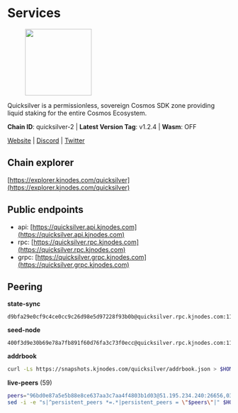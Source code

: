# Services

<figure><img src="https://raw.githubusercontent.com/kj89/testnet_manuals/main/pingpub/logos/quicksilver.png" width="150" alt=""><figcaption></figcaption></figure>

Quicksilver is a permissionless, sovereign Cosmos SDK zone providing liquid staking for the entire Cosmos Ecosystem.

**Chain ID**: quicksilver-2 | **Latest Version Tag**: v1.2.4 | **Wasm**: OFF

[Website](https://quicksilver.zone) | [Discord](https://discord.gg/quicksilverprotocol) | [Twitter](https://twitter.com/quicksilverzone)




## Chain explorer
[https://explorer.kjnodes.com/quicksilver](https://explorer.kjnodes.com/quicksilver)

## Public endpoints

* api: [https://quicksilver.api.kjnodes.com](https://quicksilver.api.kjnodes.com)
* rpc: [https://quicksilver.rpc.kjnodes.com](https://quicksilver.rpc.kjnodes.com)
* grpc: [https://quicksilver.grpc.kjnodes.com](https://quicksilver.grpc.kjnodes.com)

## Peering

**state-sync**

```text
d9bfa29e0cf9c4ce0cc9c26d98e5d97228f93b0b@quicksilver.rpc.kjnodes.com:11656
```

**seed-node**

```text
400f3d9e30b69e78a7fb891f60d76fa3c73f0ecc@quicksilver.rpc.kjnodes.com:11659
```

**addrbook**
```bash
curl -Ls https://snapshots.kjnodes.com/quicksilver/addrbook.json > $HOME/.quicksilverd/config/addrbook.json
```

**live-peers** (59)
```bash
peers="96bd0e87a5e5b88e8ce637aa3c7aa4f4803b1d03@51.195.234.240:26656,0307e98cceb81b5f075ee69f53c0032940dea98c@65.108.43.113:26656,d22c450ef79e019dc702d9098ff09f02294e6dff@65.109.37.58:26656,1b569bf57da79df4f85d207a161a97626988af76@65.109.92.241:20026,bbb6a02a90ef98975525d9bd7137511e18edddc1@141.95.99.81:26656,b71ddbe0702383c73128f759a910a6d55ccee3b6@46.4.112.18:11656,ebafaa0d0087ecfc785b095d6a91a67a12eecd80@5.9.100.25:26656,4aa307d4ce413837a3da019e966d8115fb4c1467@198.244.229.218:26656,43b97f492bf47b455b7b275c396b1840f4eb336d@142.132.139.101:26656,ec076ff33f2986d064b78602e2ccd2c925bf761e@161.97.82.203:26256,d9bfa29e0cf9c4ce0cc9c26d98e5d97228f93b0b@65.109.88.38:11656,ff2055b198685f619897058a26776b9d1b73dc3c@178.63.184.129:26656,82c212c73d15ed2c7e6ad7cc5dd68cdd559c0056@65.109.52.178:26656,2c658378f5356e39ecea6947eb312f45a8ccfde1@142.132.199.211:26654,5e2b0913543b7e1e070e32326d5d901b456b2190@146.19.24.133:26656,0a3860f9d3c27b34910fe8660240ae55699b55c2@84.244.95.245:26656,679f56feb7f4f91d46a92d0eb474d1dc43466d18@213.239.215.59:29986,9bd2b7e39fb0d823402f22c90e3000fdf3cd05bf@88.99.104.180:26656,e50848e299c7909245a9af690341ff27e21f7b69@65.109.87.88:56656,ef1cb5bff5b76957f02636a30d5d85d861a35dbe@65.109.92.240:21026,663134c4999f4f9fc59879eaaebbb332e91e2160@45.34.1.114:33656,e1a24aaba30a8ff21e52fed92b96b36156b52e80@51.161.208.88:26656,161f453c9ff27f3120ec5078f56b505316fbc720@65.108.6.45:61156,e726816f42831689eab9378d5d577f1d06d25716@176.9.188.21:26656,0a226e70ceb7a4123e66216d1ed83ef22ed8a187@185.119.118.118:2000,5f0c0411e34e1c7d0b9c53749d90a923b5e8c625@65.21.133.125:35656,61d96fee29a9615c208c4db72526d23b45094cb4@65.108.195.30:36656,176d56747476b21d30e0b5ed356a5955bc5b9cab@141.95.65.73:11156,e1b058e5cfa2b836ddaa496b10911da62dcf182e@138.201.8.248:26656,d9f4546f14e94f81c7766542548ee1776f9f66ce@65.108.238.203:43656,8ebd6e7c74a9c36a175f9a86148354b378a4f387@185.248.24.16:26656,28ebd43e8c888ed069165fa035e101ae6fd7955e@139.162.191.246:26656,271419d3eb3878c902ebb0064490ad702d9d067f@144.76.145.150:26656,c8b01e6700d048b1aae34d76f5c56511b2a90ab1@57.128.133.24:26656,26d23125db7493486dc9931b4181425d725e4ac6@65.109.55.186:20656,6785dbb8a0138600e0e0faaa77baa375451b38bb@162.55.132.48:15620,ae353518e6009eb48d80ccf6a006a9644e9dd309@146.19.24.101:26656,be4ff5b09936e32d9a4f87f5a5118973160d58f2@78.47.214.204:26656,83435bc3cbb0204188c666259ccebcd73ac33ec8@65.109.139.182:11656,e3f8ffcdcf2f7e15a702ee72a87d4a48ab206057@148.72.153.85:26656,4aa6607f87ad0b458526d3405731e71553cf275c@219.100.163.35:26656,cc091c4d385e449a718fb252de800a9caf01913f@95.217.225.212:11656,e09b47db9c221a9d064069befcc471d949d2c28d@45.14.135.159:15620,e4dbb1c6075822390aa23885750b306e1a54f9b0@5.161.101.185:26656,b1626f67828ab29fb427e28511aeed68d2183fac@148.72.153.180:26656,06230bbaabb6c9c6223275b57d8e10fc609ae7ba@51.89.7.184:26633,5fe7dc208641e3e730867c49b396cc7e248969fc@88.208.34.134:26656,96b7605dbf13dbf0df2c3ac4f076397a9f351c6b@88.98.195.228:26656,ae3700d3296524014ab3444767df682b46f0cb9e@51.195.234.250:26656,f3263230b4bd692de6807a83a31594770433d337@62.171.186.160:26656,a1f5e0b68f36091d5fc8f30aba914b6c191f21fa@65.108.128.201:11156,e64a4e480a2971c339fa06a58293e8e060082ad5@185.16.36.134:26656,063cc6b75194c4f943d32c549667ba210a7f2de1@195.3.222.240:26856,c0beca70dbd3ef5bb433f7aa280d56d2a150bbd3@95.214.52.144:26656,e0604aa63b2b483bdb7f3ffba80a91803080bff8@62.171.183.214:26656,0b9833206c8967ac8ac0e1a407bedfe378b1a5f3@5.135.140.46:26656,51070ba609ede6d7eb334b8cf0ed585f2b1ab66b@135.181.76.99:26656,833a368b9e639d50dcbeaa2e8347306979d55e50@199.217.117.78:11156,8b575bbadf6bacdae40cf97681f111f6b0eb3a91@65.108.206.57:11656"
sed -i -e "s|^persistent_peers *=.*|persistent_peers = \"$peers\"|" $HOME/.quicksilverd/config/config.toml
```
